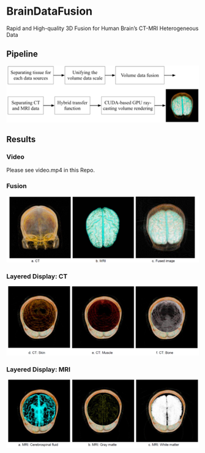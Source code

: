 # BrainDataFusion
Rapid and High-quality 3D Fusion for Human Brain’s CT-MRI Heterogeneous Data

## Pipeline
![See result images in our paper](https://github.com/Euxzh/BrainDataFusion/raw/master/pipeline.png)

## Results
### Video
Please see video.mp4 in this Repo.
### Fusion
![See result images in our paper](https://github.com/Euxzh/BrainDataFusion/raw/master/Fusion.png)
### Layered Display: CT
![See result images in our paper](https://github.com/Euxzh/BrainDataFusion/raw/master/CT.png)
### Layered Display: MRI
![See result images in our paper](https://github.com/Euxzh/BrainDataFusion/raw/master/mri.png)

